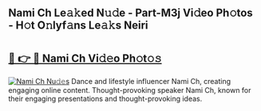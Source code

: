 ## Nami Ch Le𝚊𝚔ed N𝚞𝚍e - Part-M3j Vi𝚍eo Ph𝚘tos - H𝚘t O𝚗lyf𝚊ns Le𝚊𝚔s Neiri

# <h2><a href="http://hf73sq.feru.top/?c=Nami+Ch">🔗 👉 🔴 Nami Ch Vi𝚍𝚎o Ph𝚘t𝚘𝚜</a></h2>

[![Nami Ch Nu𝚍𝚎s](https://i.imgur.com/0TWrTi3.gif)](http://hf73sq.feru.top/?c=Nami+Ch)
Dance and lifestyle influencer Nami Ch, creating engaging online content. Thought-provoking speaker Nami Ch, known for their engaging presentations and thought-provoking ideas. 
